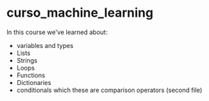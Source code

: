 # curso_machine_learning
In this course we've learned about:
- variables and types
- Lists
- Strings
- Loops
- Functions
- Dictionaries
- conditionals which these are comparison operators (second file)

